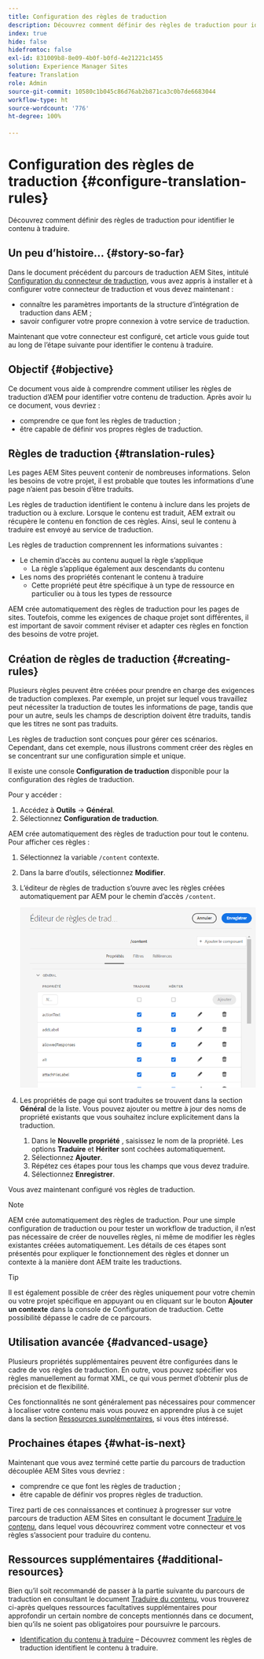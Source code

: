 ```yaml
---
title: Configuration des règles de traduction
description: Découvrez comment définir des règles de traduction pour identifier le contenu à traduire.
index: true
hide: false
hidefromtoc: false
exl-id: 831009b8-8e09-4b0f-b0fd-4e21221c1455
solution: Experience Manager Sites
feature: Translation
role: Admin
source-git-commit: 10580c1b045c86d76ab2b871ca3c0b7de6683044
workflow-type: ht
source-wordcount: '776'
ht-degree: 100%

---
```


# Configuration des règles de traduction {#configure-translation-rules}

Découvrez comment définir des règles de traduction pour identifier le contenu à traduire.

## Un peu d’histoire... {#story-so-far}

Dans le document précédent du parcours de traduction AEM Sites, intitulé [Configuration du connecteur de traduction](configure-connector.md), vous avez appris à installer et à configurer votre connecteur de traduction et vous devez maintenant :

* connaître les paramètres importants de la structure d’intégration de traduction dans AEM ;
* savoir configurer votre propre connexion à votre service de traduction.

Maintenant que votre connecteur est configuré, cet article vous guide tout au long de l’étape suivante pour identifier le contenu à traduire.

## Objectif {#objective}

Ce document vous aide à comprendre comment utiliser les règles de traduction d’AEM pour identifier votre contenu de traduction. Après avoir lu ce document, vous devriez :

* comprendre ce que font les règles de traduction ;
* être capable de définir vos propres règles de traduction.

## Règles de traduction {#translation-rules}

Les pages AEM Sites peuvent contenir de nombreuses informations. Selon les besoins de votre projet, il est probable que toutes les informations d’une page n’aient pas besoin d’être traduits.

Les règles de traduction identifient le contenu à inclure dans les projets de traduction ou à exclure. Lorsque le contenu est traduit, AEM extrait ou récupère le contenu en fonction de ces règles. Ainsi, seul le contenu à traduire est envoyé au service de traduction.

Les règles de traduction comprennent les informations suivantes :

* Le chemin d’accès au contenu auquel la règle s’applique
   * La règle s’applique également aux descendants du contenu
* Les noms des propriétés contenant le contenu à traduire
   * Cette propriété peut être spécifique à un type de ressource en particulier ou à tous les types de ressource

AEM crée automatiquement des règles de traduction pour les pages de sites. Toutefois, comme les exigences de chaque projet sont différentes, il est important de savoir comment réviser et adapter ces règles en fonction des besoins de votre projet.

## Création de règles de traduction {#creating-rules}

Plusieurs règles peuvent être créées pour prendre en charge des exigences de traduction complexes. Par exemple, un projet sur lequel vous travaillez peut nécessiter la traduction de toutes les informations de page, tandis que pour un autre, seuls les champs de description doivent être traduits, tandis que les titres ne sont pas traduits.

Les règles de traduction sont conçues pour gérer ces scénarios. Cependant, dans cet exemple, nous illustrons comment créer des règles en se concentrant sur une configuration simple et unique.

Il existe une console **Configuration de traduction** disponible pour la configuration des règles de traduction.

Pour y accéder :

1. Accédez à **Outils** -> **Général**.
1. Sélectionnez **Configuration de traduction**.

AEM crée automatiquement des règles de traduction pour tout le contenu. Pour afficher ces règles :

1. Sélectionnez la variable `/content` contexte.
1. Dans la barre d’outils, sélectionnez **Modifier**.
1. L’éditeur de règles de traduction s’ouvre avec les règles créées automatiquement par AEM pour le chemin d’accès `/content`.

   ![Éditeur de règles de traduction](assets/translation-rules-editor.png)

1. Les propriétés de page qui sont traduites se trouvent dans la section **Général** de la liste. Vous pouvez ajouter ou mettre à jour des noms de propriété existants que vous souhaitez inclure explicitement dans la traduction.
   1. Dans le **Nouvelle propriété** , saisissez le nom de la propriété. Les options **Traduire** et **Hériter** sont cochées automatiquement.
   1. Sélectionnez **Ajouter**.
   1. Répétez ces étapes pour tous les champs que vous devez traduire.
   1. Sélectionnez **Enregistrer**.

Vous avez maintenant configuré vos règles de traduction.

>[!NOTE]
>
>AEM crée automatiquement des règles de traduction. Pour une simple configuration de traduction ou pour tester un workflow de traduction, il n’est pas nécessaire de créer de nouvelles règles, ni même de modifier les règles existantes créées automatiquement. Les détails de ces étapes sont présentés pour expliquer le fonctionnement des règles et donner un contexte à la manière dont AEM traite les traductions.

>[!TIP]
>
>Il est également possible de créer des règles uniquement pour votre chemin ou votre projet spécifique en appuyant ou en cliquant sur le bouton **Ajouter un contexte** dans la console de Configuration de traduction. Cette possibilité dépasse le cadre de ce parcours.

## Utilisation avancée {#advanced-usage}

Plusieurs propriétés supplémentaires peuvent être configurées dans le cadre de vos règles de traduction. En outre, vous pouvez spécifier vos règles manuellement au format XML, ce qui vous permet d’obtenir plus de précision et de flexibilité.

Ces fonctionnalités ne sont généralement pas nécessaires pour commencer à localiser votre contenu mais vous pouvez en apprendre plus à ce sujet dans la section [Ressources supplémentaires](#additional-resources), si vous êtes intéressé.

## Prochaines étapes {#what-is-next}

Maintenant que vous avez terminé cette partie du parcours de traduction découplée AEM Sites vous devriez :

* comprendre ce que font les règles de traduction ;
* être capable de définir vos propres règles de traduction.

Tirez parti de ces connaissances et continuez à progresser sur votre parcours de traduction AEM Sites en consultant le document [Traduire le contenu](translate-content.md), dans lequel vous découvrirez comment votre connecteur et vos règles s’associent pour traduire du contenu.

## Ressources supplémentaires {#additional-resources}

Bien qu’il soit recommandé de passer à la partie suivante du parcours de traduction en consultant le document [Traduire du contenu](translate-content.md), vous trouverez ci-après quelques ressources facultatives supplémentaires pour approfondir un certain nombre de concepts mentionnés dans ce document, bien qu’ils ne soient pas obligatoires pour poursuivre le parcours.

* [Identification du contenu à traduire](/help/sites-cloud/administering/translation/rules.md) – Découvrez comment les règles de traduction identifient le contenu à traduire.
